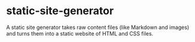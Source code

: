# static-site-generator
A static site generator takes raw content files (like Markdown and images) and turns them into a static website of HTML and CSS files.
